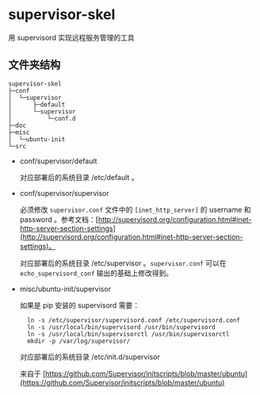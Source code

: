 # supervisor-skel

用 supervisord 实现远程服务管理的工具

## 文件夹结构

	supervisor-skel
	├─conf
	│  └─supervisor
	│      ├─default
	│      └─supervisor
	│          └─conf.d
	├─doc
	├─misc
	│  └─ubuntu-init
	└─src

- conf/supervisor/default

	对应部署后的系统目录 /etc/default 。

- conf/supervisor/supervisor

	必须修改 `supervisor.conf` 文件中的 `[inet_http_server]` 的 username 和 password 。参考文档：[http://supervisord.org/configuration.html#inet-http-server-section-settings](http://supervisord.org/configuration.html#inet-http-server-section-settings)。
	
	对应部署后的系统目录 /etc/supervisor 。`supervisor.conf` 可以在 `echo_supervisord_conf` 输出的基础上修改得到。

- misc/ubuntu-init/supervisor
 
	如果是 pip 安装的 supervisord 需要：

		ln -s /etc/supervisor/supervisord.conf /etc/supervisord.conf
		ln -s /usr/local/bin/supervisord /usr/bin/supervisord
		ln -s /usr/local/bin/supervisorctl /usr/bin/supervisorctl
		mkdir -p /var/log/supervisor/

	对应部署后的系统目录 /etc/init.d/supervisor

	来自于 [https://github.com/Supervisor/initscripts/blob/master/ubuntu](https://github.com/Supervisor/initscripts/blob/master/ubuntu)